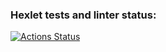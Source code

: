 ### Hexlet tests and linter status:
[![Actions Status](https://github.com/Nadezhda18/qa-engineer-project-84/actions/workflows/hexlet-check.yml/badge.svg)](https://github.com/Nadezhda18/qa-engineer-project-84/actions)